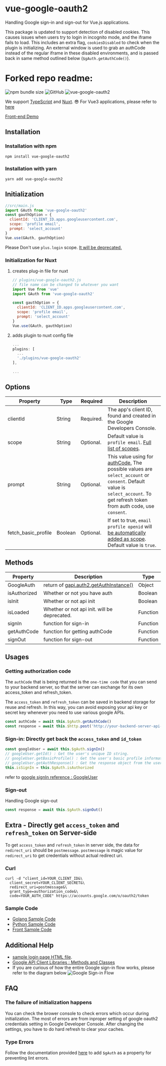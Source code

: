 # vue-google-oauth2
Handling Google sign-in and sign-out for Vue.js applications.

This package is updated to support detection of disabled cookies. This causes issues when users try to login in incognito mode, and the iframe fails to load. This includes an extra flag, `cookiesDisabled` to check when the plugin is initializing. An external window is used to grab an authCode instead of the regular iframe in these disabled environments, and is passed back in same method outlined below (`$gAuth.getAuthCode()`).


# Forked repo readme:

![npm bundle size](https://img.shields.io/bundlephobia/minzip/vue-google-oauth2.svg)
![GitHub](https://img.shields.io/github/license/guruahn/vue-google-oauth2.svg)
![vue-google-oauth2](https://img.shields.io/npm/dt/vue-google-oauth2.svg)

We support [TypeScript](https://www.typescriptlang.org/) and [Nuxt](https://ko.nuxtjs.org/). 😎 
For Vue3 applications, please refer to [here](https://github.com/guruahn/vue3-google-oauth2) 

[Front-end Demo](https://stupefied-darwin-da9533.netlify.com/)
## Installation
### Installation with npm
```
npm install vue-google-oauth2
```

### Installation with yarn
```
yarn add vue-google-oauth2
```

## Initialization
```javascript
//src/main.js
import GAuth from 'vue-google-oauth2'
const gauthOption = {
  clientId: 'CLIENT_ID.apps.googleusercontent.com',
  scope: 'profile email',
  prompt: 'select_account'
}
Vue.use(GAuth, gauthOption)

```
Please Don't use `plus.login` scope. [It will be deprecated.](https://developers.google.com/identity/sign-in/web/quick-migration-guide)

### Initialization for Nuxt
1. creates plug-in file for nuxt

	```javascript
	// plugins/vue-google-oauth2.js
	// file name can be changed to whatever you want
	import Vue from 'vue'
	import GAuth from 'vue-google-oauth2'

	const gauthOption = {
	  clientId: 'CLIENT_ID.apps.googleusercontent.com',
	  scope: 'profile email',
	  prompt: 'select_account'
	}
	Vue.use(GAuth, gauthOption)

	```

2. adds plugin to nuxt config file
	```javascript
	...
	plugins: [
	  ...
      './plugins/vue-google-oauth2'
	],

	...

	```

## Options
| Property     | Type     | Required        | Description     |
|--------------|----------|-----------------|-----------------|
| clientId     | String   | Required.       | The app's client ID, found and created in the Google Developers Console. |
| scope        | String   | Optional.       | Default value is `profile email`. [Full list of scopes](https://developers.google.com/identity/protocols/googlescopes). |
| prompt       | String   | Optional.       | This value using for [authCode.](https://developers.google.com/api-client-library/javascript/reference/referencedocs#gapiauth2offlineaccessoptions) The possible values are `select_account` or `consent`. Default value is `select_account`. To get refresh token from auth code, use `consent`.|
| fetch_basic_profile       | Boolean   | Optional.       | If set to true, `email profile openid` will [be automatically added as scope](https://developers.google.com/identity/sign-in/web/sign-in). Default value is `true`. |

## Methods
| Property     | Description        | Type     |
|--------------|--------------------|----------|
| GoogleAuth   | return of [gapi.auth2.getAuthInstance()](https://developers.google.com/identity/sign-in/web/reference#gapiauth2authresponse)   | Object |
| isAuthorized | Whether or not you have auth | Boolean  |
| isInit       | Whether or not api init | Boolean  |
| isLoaded     | Whether or not api init. will be deprecated. | Function  |
| signIn       | function for sign-in | Function  |
| getAuthCode  | function for getting authCode | Function  |
| signOut      | function for sign-out | Function  |


## Usages
### Getting authorization code
The `authCode` that is being returned is the `one-time code` that you can send to your backend server, so that the server can exchange for its own access_token and refresh_token.

The `access_token` and `refresh_token` can be saved in backend storage for reuse and refresh. In this way, you can avoid exposing your api key or secret key whenever you need to use various google APIs.

```javascript
const authCode = await this.$gAuth.getAuthCode()
const response = await this.$http.post('http://your-backend-server-api-to-use-authcode', { code: authCode, redirect_uri: 'postmessage' })
```

### Sign-in: Directly get back the `access_token` and `id_token`

```javascript
const googleUser = await this.$gAuth.signIn()
// googleUser.getId() : Get the user's unique ID string.
// googleUser.getBasicProfile() : Get the user's basic profile information.
// googleUser.getAuthResponse() : Get the response object from the user's auth session. access_token and so on
this.isSignIn = this.$gAuth.isAuthorized

```

refer to [google signIn reference : GoogleUser](https://developers.google.com/api-client-library/javascript/reference/referencedocs#googleusergetid)


### Sign-out
Handling Google sign-out
```javascript
const response = await this.$gAuth.signOut()
```

## Extra - Directly get `access_token` and `refresh_token` on Server-side
To get `access_token` and `refresh_token` in server side, the data for `redirect_uri` should be `postmessage`. `postmessage` is magic value for `redirect_uri` to get credentials without actual redirect uri.

### Curl
```
curl -d "client_id=YOUR_CLIENT_ID&\
  client_secret=YOUR_CLIENT_SECRET&\
  redirect_uri=postmessage&\
  grant_type=authorization_code&\
  code=YOUR_AUTH_CODE" https://accounts.google.com/o/oauth2/token
```

### Sample Code
- [Golang Sample Code](https://github.com/guruahn/vue-google-oauth2/blob/master/backend-samples/golang/main.go)
- [Python Sample Code](https://github.com/guruahn/vue-google-oauth2/blob/master/backend-samples/python/main.py)
- [Front Sample Code](https://github.com/guruahn/vue-google-oauth2-front-sample)

## Additional Help
- [sample login page HTML file](https://github.com/guruahn/vue-google-oauth2/blob/master/sample.html).
- [Google API Client Libraries : Methods and Classes](https://developers.google.com/api-client-library/javascript/reference/referencedocs)
- If you are curious of how the entire Google sign-in flow works, please refer to the diagram below
![Google Sign-in Flow](http://i.imgur.com/BQPXKyT.png)


## FAQ
### The failure of initialization happens
You can check the brower console to check errors which occur during initialization.
The most of errors are from inproper setting of google oauth2 credentials setting in Google Developer Console.
After changing the settings, you have to do hard refresh to clear your caches.
### Type Errors
Follow the documentation provided [here](https://vuejs.org/v2/guide/typescript.html#Augmenting-Types-for-Use-with-Plugins) to add `$gAuth` as a property for preventing lint errors.

